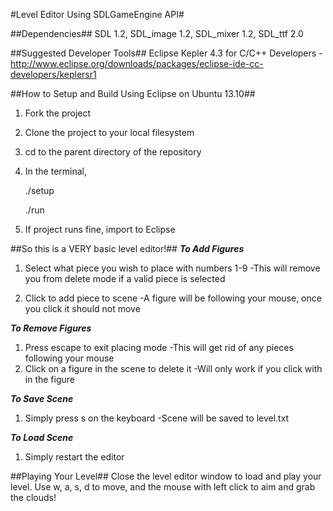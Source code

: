 #Level Editor Using SDLGameEngine API#

##Dependencies##
SDL 1.2, SDL_image 1.2, SDL_mixer 1.2, SDL_ttf 2.0

##Suggested Developer Tools##
Eclipse Kepler 4.3 for C/C++ Developers - http://www.eclipse.org/downloads/packages/eclipse-ide-cc-developers/keplersr1

##How to Setup and Build Using Eclipse on Ubuntu 13.10##
1. Fork the project 
2. Clone the project to your local filesystem
3. cd to the parent directory of the repository
4. In the terminal,

     ./setup

     ./run

5. If project runs fine, import to Eclipse

##So this is a VERY basic level editor!##
***_To Add Figures_***

1. Select what piece you wish to place with numbers 1-9
	-This will remove you from delete mode if a valid piece is selected

2. Click to add piece to scene
	-A figure will be following your mouse, once you click it should not move

***_To Remove Figures_***

1. Press escape to exit placing mode 
	-This will get rid of any pieces following your mouse
2. Click on a figure in the scene to delete it
	-Will only work if you click with in the figure

***_To Save Scene_***

1. Simply press s on the keyboard
	-Scene will be saved to level.txt

***_To Load Scene_***

1. Simply restart the editor

##Playing Your Level##
Close the level editor window to load and play your level.
Use w, a, s, d to move, and the mouse with left click to aim and grab the clouds!
